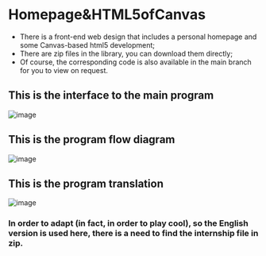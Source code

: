 # Homepage&HTML5ofCanvas
- There is a front-end web design that includes a personal homepage and some Canvas-based html5 development;
- There are zip files in the library, you can download them directly;
- Of course, the corresponding code is also available in the main branch for you to view on request.

## This is the interface to the main program
![image](https://github.com/CUGLin/Homepage-HTML-5-of-Canvas/assets/122336135/884773df-00d4-4aa4-b162-52cdbb77c62f)

## This is the program flow diagram
![image](https://github.com/CUGLin/Homepage-HTML-5-of-Canvas/assets/122336135/58d983eb-666a-4ac6-8de1-def043bc3de6)


## This is the program translation
![image](https://github.com/CUGLin/Homepage-HTML-5-of-Canvas/assets/122336135/09b8fd96-4e26-40e7-9f85-a1fb7ffdf3ac)

### In order to adapt (in fact, in order to play cool), so the English version is used here, there is a need to find the internship file in zip.
